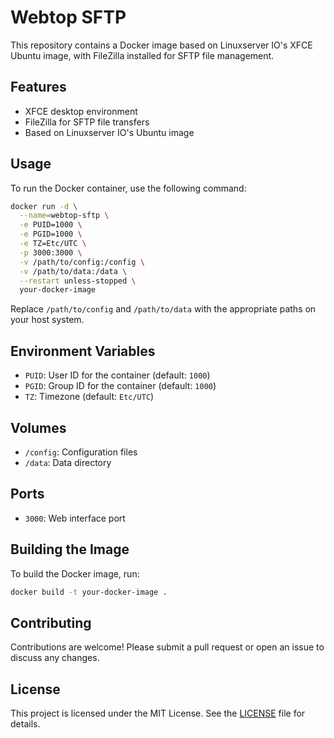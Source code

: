 # Webtop SFTP

This repository contains a Docker image based on Linuxserver IO's XFCE Ubuntu image, with FileZilla installed for SFTP file management.

## Features

- XFCE desktop environment
- FileZilla for SFTP file transfers
- Based on Linuxserver IO's Ubuntu image

## Usage

To run the Docker container, use the following command:

```sh
docker run -d \
  --name=webtop-sftp \
  -e PUID=1000 \
  -e PGID=1000 \
  -e TZ=Etc/UTC \
  -p 3000:3000 \
  -v /path/to/config:/config \
  -v /path/to/data:/data \
  --restart unless-stopped \
  your-docker-image
```

Replace `/path/to/config` and `/path/to/data` with the appropriate paths on your host system.

## Environment Variables

- `PUID`: User ID for the container (default: `1000`)
- `PGID`: Group ID for the container (default: `1000`)
- `TZ`: Timezone (default: `Etc/UTC`)

## Volumes

- `/config`: Configuration files
- `/data`: Data directory

## Ports

- `3000`: Web interface port

## Building the Image

To build the Docker image, run:

```sh
docker build -t your-docker-image .
```

## Contributing

Contributions are welcome! Please submit a pull request or open an issue to discuss any changes.

## License

This project is licensed under the MIT License. See the [LICENSE](LICENSE) file for details.
